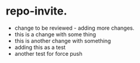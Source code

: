 # repo-invite.   

- change to be reviewed - adding more changes.  
- this is a change with some thing
- this is another change with something
- adding this as a test
- another test for force push

